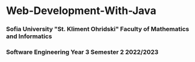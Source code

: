 # Web-Development-With-Java

<h3>Sofia University "St. Kliment Ohridski" Faculty of Mathematics and Informatics</h3>
<h3>Software Engineering Year 3 Semester 2 2022/2023</h3>
